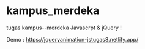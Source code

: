 # kampus_merdeka
tugas kampus--merdeka Javascrpt &amp; jQuery !

Demo : https://jqueryanimation-jstugas8.netlify.app/
